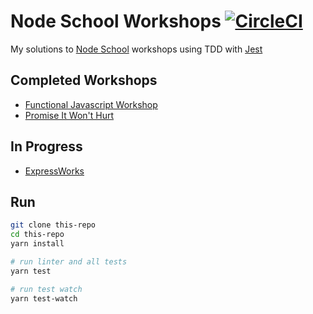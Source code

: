 # Node School Workshops [![CircleCI](https://circleci.com/gh/luiscarlin/node-school-workshops/tree/master.svg?style=svg)](https://circleci.com/gh/luiscarlin/node-school-workshops/tree/master)

My solutions to [Node School](https://nodeschool.io) workshops using TDD with [Jest](https://facebook.github.io/jest/)

## Completed Workshops

* [Functional Javascript Workshop](https://github.com/timoxley/functional-javascript-workshop)
* [Promise It Won't Hurt](https://github.com/stevekane/promise-it-wont-hurit)

## In Progress

* [ExpressWorks](https://github.com/azat-co/expressworks)

## Run

```bash
git clone this-repo
cd this-repo
yarn install

# run linter and all tests
yarn test

# run test watch
yarn test-watch
```
